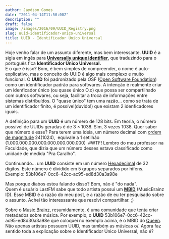 ```yaml
---
author: Jaydson Gomes
date: "2011-04-14T11:50:00Z"
description: ""
draft: false
image: /images/2016/09/UUID_Registry.png
slug: uuid-identificador-unico-universal
title: UUID - Identificador Único Universal
---
```


Hoje venho falar de um assunto diferente, mas bem interessante.
**UUID** é a sigla em ingês para **[Universally unique identifier](http://en.wikipedia.org/wiki/Universally_Unique_Identifier)**, que traduzindo para o português fica **Identificador Único Universal.**  
E o que é isso?
Bom, é bem simples de compreender, o nome é auto-explicativo, mas o conceito do UUID é algo mais complexo e muito funcional.
O **UUID** foi padronizado pela OSF ([Open Software Foundation](http://en.wikipedia.org/wiki/Open_Software_Foundation)) como um identificador padrão para softwares.
A intenção é realmente criar um idenficador único (ou quase único O.o) que possa ser compartilhado com outros softwares, ou seja, facilitar a troca de informações entre sistemas distribuídos.
O "quase único" tem uma razão... como se trata de um identificador finito, é possível(duvido!) que existam 2 idenficadores iguais.<!-- more -->

A definição para um **UUID** é um número de 128 bits.
Em teoria, o número possível de UUIDs geradas é de 3 × 1038.
Sim, 3 vezes 1038. Quer saber que número é esse?
Para terem uma ideia, um número decimal com [ordem de magnitude](http://en.wikipedia.org/wiki/Orders_of_magnitude_(numbers)) 24(1024),  equivale a 1 setilhão (1.000.000.000.000.000.000.000.000)  #WTF!
Lembro do meu professor na Faculdade, que dizia que um número desses estava classificado como unidade de medida "Pra Caralho".

Continuando... um **UUID** consiste em um número [Hexadecimal](http://en.wikipedia.org/wiki/Hexadecimal) de 32 digitos. Este número é dividido em 5 grupos separados por hífens.
Exemplo: 53b106e7-0cc6-42cc-ac95-ed8d30a3a98e

Mas porque diabos estou falando disso?
Bom, não é "do nada".  
Quem é usuário LastFM sabe que todo artista possui um **[MBID](http://musicbrainz.org/doc/MBID)** (MusicBrainz ID).
Esse MBID é a razão do meu post, e a razão de eu ter pesquisado sobre o assunto.
Achei tão interesssante que resolvi compartilhar. ;)

Sobre o [Music Brainz](http://musicbrainz.org/), resumidamente, é uma comunidade que tenta criar metadados sobre música.
Por exemplo, o **UUID** 53b106e7-0cc6-42cc-ac95-ed8d30a3a98e que coloquei no exemplo acima, é o MBID do [Queen](http://www.last.fm/music/Queen).
Não apenas artistas possuem UUID, mas também as músicas o/.
Agora faz sentido toda a explicação sobre o Identificador Único Universal, não é?
